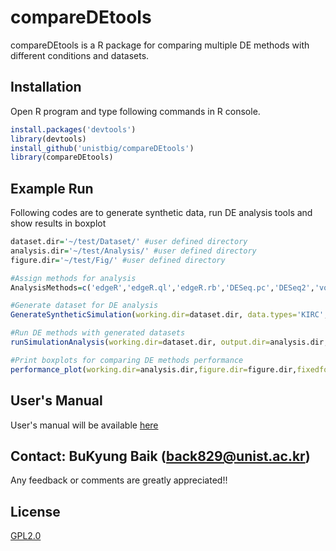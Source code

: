 # compareDEtools


compareDEtools is a R package for comparing multiple DE methods with different conditions and datasets.

## Installation

Open R program and type following commands in R console.

```R
install.packages('devtools')
library(devtools)
install_github('unistbig/compareDEtools')
library(compareDEtools)
```

## Example Run


Following codes are to generate synthetic data, run DE analysis tools and show results in boxplot
```R
dataset.dir='~/test/Dataset/' #user defined directory
analysis.dir='~/test/Analysis/' #user defined directory
figure.dir='~/test/Fig/' #user defined directory

#Assign methods for analysis
AnalysisMethods=c('edgeR','edgeR.ql','edgeR.rb','DESeq.pc','DESeq2','voom.tmm','voom.qn','voom.sw','ROTS','BaySeq','PoissonSeq','SAMseq')

#Generate dataset for DE analysis
GenerateSyntheticSimulation(working.dir=dataset.dir, data.types='KIRC', rep=1, nsample=c(10), nvar=1000, nDE=c(50), fraction.upregulated = 0.5, disp.Types = 'same', modes=c('D'))

#Run DE methods with generated datasets
runSimulationAnalysis(working.dir=dataset.dir, output.dir=analysis.dir, real=FALSE, data.types='KIRC', rep=1, nsample=c(10), nDE=c(50), fraction.upregulated=0.5, disp.Types='same', modes=c('D'), AnalysisMethods = AnalysisMethods, para=list())

#Print boxplots for comparing DE methods performance
performance_plot(working.dir=analysis.dir,figure.dir=figure.dir,fixedfold=F,simul.data='KIRC', rep=1, nsample=c(10), nvar=1000, nDE=c(50), fraction.upregulated = 0.5, disp.Type = 'same', mode='D', AnalysisMethods=AnalysisMethods, rowType = c('AUC','TPR','trueFDR'))

```



## User's Manual


User's manual will be available [here](https://github.com/unistbig/compareDEtools/blob/master/compareDEtools_manual_v.0.0.1.docx)


## Contact: BuKyung Baik (back829@unist.ac.kr)

Any feedback or comments are greatly appreciated!!

## License

[GPL2.0](https://choosealicense.com/licenses/gpl-2.0/)
